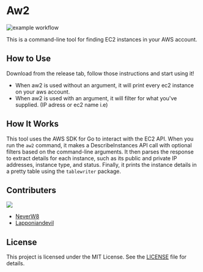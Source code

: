 # Aw2

![example workflow](https://github.com/NeverW8/aw2/actions/workflows/go.yml/badge.svg)

This is a command-line tool for finding EC2 instances in your AWS account.

## How to Use

Download from the release tab, follow those instructions and start using it!

* When aw2 is used without an argument, it will print every ec2 instance on your aws account.
* When aw2 is used with an argument, it will filter for what you've supplied. (IP adress or ec2 name i.e)

## How It Works

This tool uses the AWS SDK for Go to interact with the EC2 API. When you run the `aw2` command, it makes a DescribeInstances API call with optional filters based on the command-line arguments. It then parses the response to extract details for each instance, such as its public and private IP addresses, instance type, and status. Finally, it prints the instance details in a pretty table using the `tablewriter` package.


## Contributers
<a href="https://github.com/neverw8/aw2/graphs/contributors">
  <img src="https://contrib.rocks/image?repo=neverw8/aw2" />
</a>

- [NeverW8](https://github.com/neverw8)
- [Lapponiandevil](https://github.com/Lapponiandevil)

## License

This project is licensed under the MIT License. See the [LICENSE](https://github.com/NeverW8/aw2/blob/main/LICENSE) file for details.
